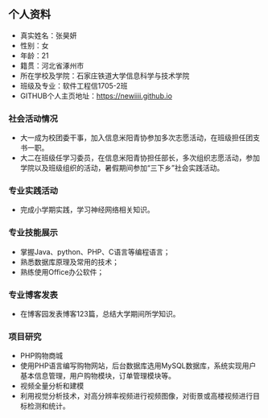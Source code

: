 ## 个人资料
* 真实姓名：张昊妍
* 性别：女
* 年龄：21
* 籍贯：河北省涿州市
* 所在学校及学院：石家庄铁道大学信息科学与技术学院
* 班级及专业：软件工程信1705-2班 
* GITHUB个人主页地址：https://newiiii.github.io

### 社会活动情况
* 大一成为校团委干事，加入信息米阳青协参加多次志愿活动，在班级担任团支书一职。
* 大二在班级任学习委员，在信息米阳青协担任部长，多次组织志愿活动，参加学院以及班级组织的活动，暑假期间参加“三下乡”社会实践活动。

### 专业实践活动
* 完成小学期实践，学习神经网络相关知识。

### 专业技能展示
* 掌握Java、python、PHP、C语言等编程语言；
* 熟悉数据库原理及常用的技术；
* 熟练使用Office办公软件；

### 专业博客发表
* 在博客园发表博客123篇，总结大学期间所学知识。
### 项目研究
* PHP购物商城
*  使用PHP语言编写购物网站，后台数据库选用MySQL数据库，系统实现用户基本信息管理，用户购物模块，订单管理模块等。
* 视频全量分析和建模
*  利用视觉分析技术，对高分辨率视频进行视频图像，对街景或高楼视频进行目标检测和统计。
